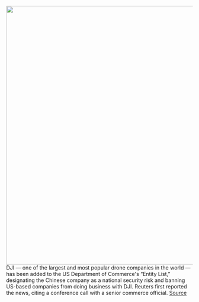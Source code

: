 <img src='https://cdn.vox-cdn.com/thumbor/Fd9jCGwbMIYbiN8D-qLKLG1aWDg=/0x0:2040x1360/1200x800/filters:focal(857x517:1183x843)/cdn.vox-cdn.com/uploads/chorus_image/image/68548008/vpavic_042029_4003_0167.0.jpg' width='700px' /><br/>
DJI — one of the largest and most popular drone companies in the world — has been added to the US Department of Commerce's “Entity List,” designating the Chinese company as a national security risk and banning US-based companies from doing business with DJI. Reuters first reported the news, citing a conference call with a senior commerce official.
<a href='https://www.theverge.com/2020/12/18/22188789/dji-ban-commerce-entity-list-drone-china-transaction-blocked'> Source <a/>